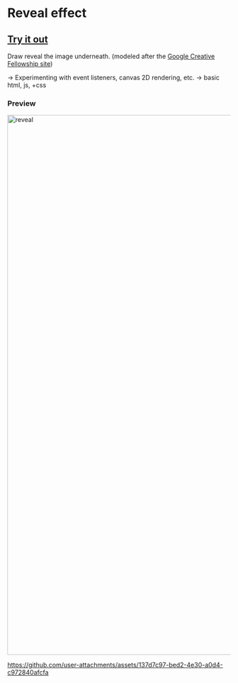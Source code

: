# Reveal effect

## [Try it out](https://reveal-effect-eight.vercel.app/)

Draw reveal the image underneath. (modeled after the [Google Creative Fellowship site](https://creativefellowship.google/))

-> Experimenting with event listeners, canvas 2D rendering, etc.
-> basic html, js, +css

### Preview


<img width="2020" height="1218" alt="reveal" src="https://github.com/user-attachments/assets/7020be3f-7ff5-412c-811d-83d95823b736" />

https://github.com/user-attachments/assets/137d7c97-bed2-4e30-a0d4-c972840afcfa

